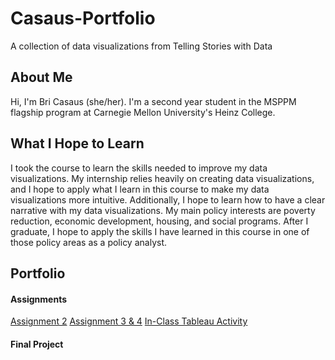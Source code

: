 # Casaus-Portfolio
A collection of data visualizations from Telling Stories with Data

## About Me
Hi, I'm Bri Casaus (she/her). I'm a second year student in the MSPPM flagship program at Carnegie Mellon University's Heinz College.

## What I Hope to Learn
I took the course to learn the skills needed to improve my data visualizations. My internship relies heavily on creating data visualizations, and I hope to apply what I learn in this course to make my data visualizations more intuitive. Additionally, I hope to learn how to have a clear narrative with my data visualizations. My main policy interests are poverty reduction, economic development, housing, and social programs. After I graduate, I hope to apply the skills I have learned in this course in one of those policy areas as a policy analyst.

## Portfolio
#### Assignments
[Assignment 2](https://Cblue19.github.io/Casaus-Portfolio/dataviz2.html)
[Assignment 3 & 4](https://Cblue19.github.io/Casaus-Portfolio/dataviz34.html)
[In-Class Tableau Activity](https://Cblue19.github.io/Casaus-Portfolio/In-Class%20Tableau%20Activity.html)
#### Final Project
